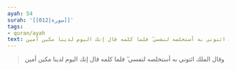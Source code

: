 ```yaml
---
ayah: 54
surah: '[[012|سورة]]'
tags:
- quran/ayah
text: وقال الملك ائتوني به أستخلصه لنفسي ۖ فلما كلمه قال إنك اليوم لدينا مكين أمين
---
```

> وقال الملك ائتوني به أستخلصه لنفسي ۖ فلما كلمه قال إنك اليوم لدينا مكين أمين
